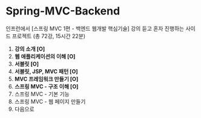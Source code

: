 # Spring-MVC-Backend
인프런에서 [스프링 MVC 1편 - 백엔드 웹개발 핵심기술] 강의 듣고 혼자 진행하는 사이드 프로젝트 (총 72강, 15시간 22분)

1. **강의 소개 [O]**
2. **웹 애플리케이션의 이해 [O]**
3. **서블릿 [O]**
4. **서블릿, JSP, MVC 패턴 [O]**
5. **MVC 프레임워크 만들기 [O]**
6. **스프링 MVC - 구조 이해 [O]**
7. 스프링 MVC - 기본 기능
8. 스프링 MVC - 웹 페이지 만들기
9. 다음으로

